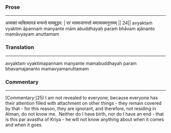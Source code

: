 ### Prose 
 --- 
अव्यक्तं व्यक्तिमापन्नं मन्यन्ते मामबुद्धय: |
परं भावमजानन्तो ममाव्ययमनुत्तमम् || 24||
avyaktaṁ vyaktim āpannaṁ manyante mām abuddhayaḥ
paraṁ bhāvam ajānanto mamāvyayam anuttamam

### Translation 
 --- 
avyaktam vyaktimapannam manyante mamabuddhayah param bhavamajananto mamavyamanuttamam

### Commentary 
 --- 
[Commentary:]25) I am not revealed to everyone; because everyone has their attention filled with attachment on other things - they remain covered by that - for this reason, they are ignorant, and therefore, not residing in Atman, do not know me.  Neither do I have birth, nor do I have an end - that is this par avastha of Kriya - he will not know anything about when it comes and when it goes.